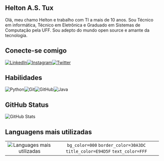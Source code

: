 ## Helton A.S. Tux

Olá, meu chamo Helton e trabalho com TI a mais de 10 anos. Sou Técnico em informática, Técnico em Eletrônica e Graduado em Sistemas de Computação pela UFF. Sou adepto do mundo open source e amante da tecnologia.

## Conecte-se comigo
[![LinkedIn](https://img.shields.io/badge/LinkedIn-000?style=for-the-badge&logo=linkedin&logoColor=0E76A8)](https://www.linkedin.com/in/helton-augusto-da-silva/)[![Instagram](https://img.shields.io/badge/Instagram-650?style=for-the-badge&logo=instagram)](https://www.instagram.com/heltontux/)[![Twitter](https://img.shields.io/badge/Twitter-333?style=for-the-badge&logo=twitter)](https://twitter.com/heltontux/)

## Habilidades
![Python](https://img.shields.io/badge/python-3670A0?style=for-the-badge&logo=python&logoColor=ffdd54)![Git](https://img.shields.io/badge/git-%23F05033.svg?style=for-the-badge&logo=git&logoColor=white)![GitHub](https://img.shields.io/badge/github-%23121011.svg?style=for-the-badge&logo=github&logoColor=white)![Java](https://img.shields.io/badge/java-729?style=for-the-badge&logo=java)

## GitHub Status
![GitHub Stats](https://github-readme-stats.vercel.app/api?username=heltontux&theme=transparent&bg_color=000&border_color=30A3DC&show_icons=true&icon_color=30A3DC&title_color=E94D5F&text_color=FFF)

## Languagens mais utilizadas
|  |  |
|:-------:|:----------:|
| ![Languages mais utilizadas](https://github-readme-stats-git-masterrstaa-rickstaa.vercel.app/api/top-langs/?username=heltontux&bg_color=000&border_color=30A3DC&title_color=E94D5F&text_color=FFF) | `bg_color=000` `border_color=30A3DC` `title_color=E94D5F` `text_color=FFF`|

